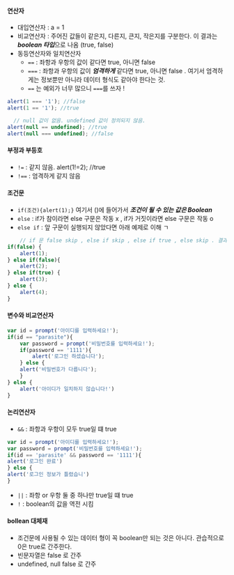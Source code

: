#### 연산자
- 대입연산자 : a = 1 
- 비교연산자 : 주어진 값들이 같은지, 다른지, 큰지, 작은지를 구분한다. 이 결과는 ***boolean 타입***으로 나옴 (true, false)
- 동등연산자와 일치연산자
    - `==` : 좌항과 우항의 값이 같다면 true, 아니면 false
    - `===` : 좌항과 우항의 값이 ***엄격하게*** 같다면 true, 아니면 false . 여기서 엄격하게는 정보뿐만 아니라 데이터 형식도 같아야 한다는 것. 
    - `==` 는 예외가 너무 많으니 `===`를 쓰자 !
```javascript
alert(1 === '1'); //false
alert(1 == '1'); //true

  // null 값이 없음. undefined 값이 정의되지 않음. 
alert(null == undefined); //true
alert(null === undefined); //false
```

#### 부정과 부등호 
- `!=` : 같지 않음.  alert(1!=2); //true
- `!==` : 엄격하게 같지 않음 

#### 조건문
- `if(조건){alert(1);}` 여기서 ()에 들어가서 ***조건이 될 수 있는 값은 Boolean***
- `else` : if가 참이라면 else 구문은 작동 x , if가 거짓이라면 else 구문은 작동 o 
- `else if` : 앞 구문이 실행되지 않았다면 아래 예제로 이해 ㄱ 

```javascript
    // if 문 false skip , else if skip , else if true , else skip . 결과는 3만 출력 
if(false) {
    alert(1);
} else if(false){
    alert(2);
} else if(true) {
    alert(3);
} else {
    alert(4);
}
```
#### 변수와 비교연산자

```javascript
var id = prompt('아이디를 입력하세요!');
if(id == "parasite"){
    var password = prompt('비밀번호를 입력하세요!');
    if(password == '1111'){
        alert('로그인 하셨습니다');
    } else {
    alert('비밀번호가 다릅니다');
    }
} else {
    alert('아이디가 일치하지 않습니다!')
}
```

#### 논리연산자
- `&&` : 좌항과 우항이 모두 true일 떄 true

```javascript
var id = prompt('아이디를 입력하세요!');
var password = prompt('비밀번호를 입력하세요!');
if(id == 'parasite' && password == '1111'){
alert('로그인 완료')
} else {
alert('로그인 정보가 틀렸습니')
}
```

- `||` : 좌항 or 우항 둘 중 하나만 true일 떄 true
- `!` : boolean의 값을 역전 시킴

#### bollean 대체재
- 조건문에 사용될 수 있는 데이터 형이 꼭 boolean만 되는 것은 아니다. 관습적으로 0은 true로 간주한다. 
- 빈문자열은 false 로 간주
- undefined, null  false 로 간주 
